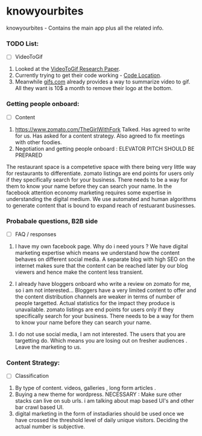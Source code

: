 # knowyourbites
knowyourbites - Contains the main app plus all the related info.

### TODO List:
- [ ] VideoToGif
1. Looked at the [VideoToGif Research Paper](https://people.ee.ethz.ch/~gyglim/video2gif/cvpr16.php).
2. Currently trying to get their code working - [Code Location](https://github.com/gyglim/video2gif_code).
3. Meanwhile [gifs.com](https://gifs.com/auto-video?yid=6uIK3o32hig) already provides a way to summarize video to gif. All they want is 10$ a month to remove their logo at the bottom.


### Getting people onboard:
- [ ] Content
1. https://www.zomato.com/TheGirlWithFork   Talked. Has agreed to write for us. Has asked for a content strategy.
Also agreed to fix meetings with other foodies.
2. Negotiation and getting people onboard :
ELEVATOR PITCH SHOULD BE PREPARED

The restaurant space is a competetive space with there being very little way for restaurants to differentiate.
zomato listings are end points for users only if they specifically search for your business. There needs to be a way for them to know your name before they can search your name.
In the facebook attention economy marketing requires some expertise in understanding the digital medium. We use automated and human algorithms to generate content that is bound to expand reach of restuarant businesses.

### Probabale questions, B2B side
- [ ] FAQ / responses
1. I have my own facebook page. Why do i need yours ?
We have digital marketing expertise which means we understand how the content behaves on different social media.
A separate blog with high SEO on the internet makes sure that the content can be reached later by our blog viewers and hence make the content less transient.


2. I already have bloggers onboard who write a review on zomato for me, so i am not interested...
Bloggers have a very limited content to offer and the content distribution channels are weaker in terms of number of people targetted. Actual statistics for the impact they produce is unavailable.
zomato listings are end points for users only if they specifically search for your business. There needs to be a way for them to know your name before they can search your name.

3. I do not use social media, I am not interested.
The users that you are targetting do. Which means you are losing out on fresher audiences . Leave the marketing to us.


### Content Strategy:
- [ ] Classification
1. By type of content. videos, galleries , long form articles . 
2. Buying a new theme for wordpress. NECESSARY : Make sure other stacks can live on sub urls. i am talking about map based UI's and other bar crawl based UI.
3. digital marketing in the form of instadiaries should be used once we have crossed the threshold level of daily unique visitors. Deciding the actual number is subjective.

